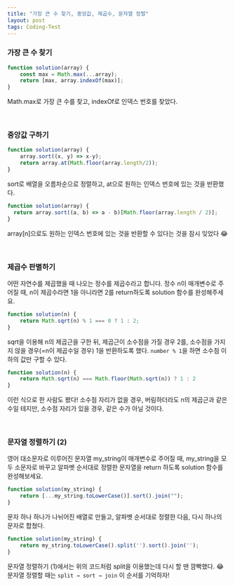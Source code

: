 ```yaml
---
title: "가장 큰 수 찾기, 중앙값, 제곱수, 문자열 정렬"
layout: post
tags: Coding-Test
---
```


### 가장 큰 수 찾기

```jsx
function solution(array) {
    const max = Math.max(...array);
    return [max, array.indexOf(max)];
}
```
Math.max로 가장 큰 수를 찾고, indexOf로 인덱스 번호를 찾았다. 










<br>

### 중앙값 구하기

```jsx
function solution(array) {
    array.sort((x, y) => x-y);
    return array.at(Math.floor(array.length/2));
}
```
sort로 배열을 오름차순으로 정렬하고, at으로 원하는 인덱스 번호에 있는 것을 반환했다. 

```jsx
function solution(array) {
  return array.sort((a, b) => a - b)[Math.floor(array.length / 2)];
}
```
array[n]으로도 원하는 인덱스 번호에 있는 것을 반환할 수 있다는 것을 잠시 잊었다 😂

<br>

### 제곱수 판별하기
어떤 자연수를 제곱했을 때 나오는 정수를 제곱수라고 합니다. 정수 n이 매개변수로 주어질 때, n이 제곱수라면 1을 아니라면 2를 return하도록 solution 함수를 완성해주세요.

```jsx
function solution(n) {
    return Math.sqrt(n) % 1 === 0 ? 1 : 2;
}
```
sqrt을 이용해 n의 제곱근을 구한 뒤, 제곱근이 소수점을 가질 경우 2를, 소수점을 가지지 않을 경우(=n이 제곱수일 경우) 1을 반환하도록 했다.
`number % 1`을 하면 소수점 이하의 값만 구할 수 있다.

```jsx
function solution(n) {
    return Math.sqrt(n) === Math.floor(Math.sqrt(n)) ? 1 : 2
}
```
이런 식으로 한 사람도 봤다! 소수점 자리가 없을 경우, 버림하더라도 n의 제곱근과 같은 수일 테지만, 소수점 자리가 있을 경우, 같은 수가 아닐 것이다.  

<br>

### 문자열 정렬하기 (2)
영어 대소문자로 이루어진 문자열 my_string이 매개변수로 주어질 때, my_string을 모두 소문자로 바꾸고 알파벳 순서대로 정렬한 문자열을 return 하도록 solution 함수를 완성해보세요.

```jsx
function solution(my_string) {
    return [...my_string.toLowerCase()].sort().join("");
}
```
문자 하나 하나가 나뉘어진 배열로 만들고, 알파벳 순서대로 정렬한 다음, 다시 하나의 문자로 합쳤다.

```jsx
function solution(my_string) {
    return my_string.toLowerCase().split('').sort().join('');
}
```
문자열 정렬하기 (1)에서는 위의 코드처럼 split을 이용했는데 다시 할 땐 깜빡했다. 😂 문자열 정렬할 때는 `split → sort → join` 이 순서를 기억하자!

<br>
<br>
